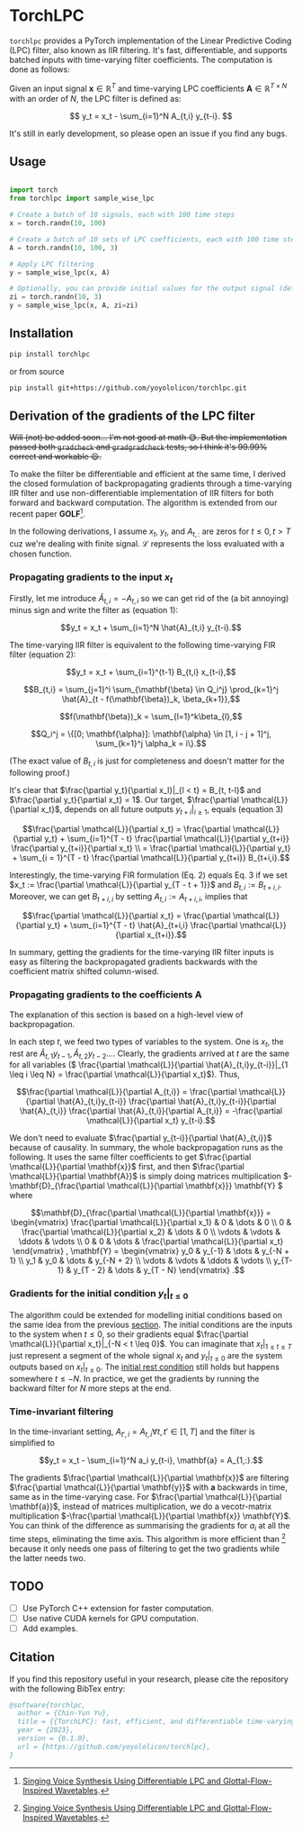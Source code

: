 # TorchLPC

`torchlpc` provides a PyTorch implementation of the Linear Predictive Coding (LPC) filter, also known as IIR filtering.
It's fast, differentiable, and supports batched inputs with time-varying filter coefficients.
The computation is done as follows:

Given an input signal $`\mathbf{x} \in \mathbb{R}^T`$ and time-varying LPC coefficients $`\mathbf{A} \in \mathbb{R}^{T \times N}`$ with an order of $`N`$, the LPC filter is defined as:

$$
y_t = x_t - \sum_{i=1}^N A_{t,i} y_{t-i}.
$$

It's still in early development, so please open an issue if you find any bugs.

## Usage

```python

import torch
from torchlpc import sample_wise_lpc

# Create a batch of 10 signals, each with 100 time steps
x = torch.randn(10, 100)

# Create a batch of 10 sets of LPC coefficients, each with 100 time steps and an order of 3
A = torch.randn(10, 100, 3)

# Apply LPC filtering
y = sample_wise_lpc(x, A)

# Optionally, you can provide initial values for the output signal (default is 0)
zi = torch.randn(10, 3)
y = sample_wise_lpc(x, A, zi=zi)
```


## Installation

```bash
pip install torchlpc
```

or from source

```bash
pip install git+https://github.com/yoyololicon/torchlpc.git
```

## Derivation of the gradients of the LPC filter

~~Will (not) be added soon... I'm not good at math :sweat_smile:.
But the implementation passed both `gradcheck` and `gradgradcheck` tests, so I think it's 99.99% correct and workable :laughing:.~~

To make the filter be differentiable and efficient at the same time, I derived the closed formulation of backpropagating gradients through a time-varying IIR filter and use non-differentiable implementation of IIR filters for both forward and backward computation.
The algorithm is extended from our recent paper **GOLF**[^1].

In the following derivations, I assume $x_t$, $y_t$, and $A_{t, :}$ are zeros for $t \leq 0, t > T$ cuz we're dealing with finite signal.
$\mathcal{L}$ represents the loss evaluated with a chosen function.


### Propagating gradients to the input $`x_t`$

Firstly, let me introduce $`\hat{A}_{t,i}  = -A_{t,i}`$ so we can get rid of the (a bit annoying) minus sign and write the filter as (equation 1):
```math
y_t = x_t + \sum_{i=1}^N \hat{A}_{t,i} y_{t-i}.
```
The time-varying IIR filter is equivalent to the following time-varying FIR filter (equation 2):
```math
y_t = x_t + \sum_{i=1}^{t-1} B_{t,i} x_{t-i},
```

```math
B_{t,i} 
= \sum_{j=1}^i 
\sum_{\mathbf{\beta} \in Q_i^j}
\prod_{k=1}^j \hat{A}_{t - f(\mathbf{\beta})_k, \beta_{k+1}},
```

```math
f(\mathbf{\beta})_k = \sum_{l=1}^k\beta_{l},
```

```math
Q_i^j = \{[0; \mathbf{\alpha}]: \mathbf{\alpha} \in  [1, i - j + 1]^j, \sum_{k=1}^j \alpha_k = i\}.
```

(The exact value of $`B_{t,i}`$ is just for completeness and doesn't matter for the following proof.)

It's clear that $`\frac{\partial y_t}{\partial x_l}|_{l < t} = B_{t, t-l}`$ and $\frac{\partial y_t}{\partial x_t} = 1$.
Our target, $\frac{\partial \mathcal{L}}{\partial x_t}$, depends on all future outputs $y_{t+i}|_{i \geq 1}$, equals (equation 3)
```math
\frac{\partial \mathcal{L}}{\partial x_t} 
= \frac{\partial \mathcal{L}}{\partial y_t}
+ \sum_{i=1}^{T - t} \frac{\partial \mathcal{L}}{\partial y_{t+i}} \frac{\partial y_{t+i}}{\partial x_t} \\
= \frac{\partial \mathcal{L}}{\partial y_t}
+ \sum_{i = 1}^{T - t} \frac{\partial \mathcal{L}}{\partial y_{t+i}} B_{t+i,i}.
```
Interestingly, the time-varying FIR formulation (Eq. 2) equals Eq. 3 if we set $x_t := \frac{\partial \mathcal{L}}{\partial y_{T - t + 1}}$ and $B_{t, i} := B_{t + i, i}$.
Moreover, we can get $B_{t + i, i}$ by setting $`A_{t,i} := A_{t+i,i}`$, implies that 
```math
\frac{\partial \mathcal{L}}{\partial x_t} 
= \frac{\partial \mathcal{L}}{\partial y_t}
+ \sum_{i=1}^{T - t} \hat{A}_{t+i,i} \frac{\partial \mathcal{L}}{\partial x_{t+i}}.
```

In summary, getting the gradients for the time-varying IIR filter inputs is easy as filtering the backpropagated gradients backwards with the coefficient matrix shifted column-wised.

### Propagating gradients to the coefficients $`\mathbf{A}`$

The explanation of this section is based on a high-level view of backpropagation.

In each step $t$, we feed two types of variables to the system.
One is $x_t$, the rest are $`\hat{A}_{t,1}y_{t-1}, \hat{A}_{t,2}y_{t-2} \dots`$.
Clearly, the gradients arrived at $t$ are the same for all variables ($` \frac{\partial \mathcal{L}}{\partial \hat{A}_{t,i}y_{t-i}}|_{1 \leq i \leq N} = \frac{\partial \mathcal{L}}{\partial x_t}`$).
Thus, 

```math
\frac{\partial \mathcal{L}}{\partial A_{t,i}}
= \frac{\partial \mathcal{L}}{\partial \hat{A}_{t,i}y_{t-i}}
\frac{\partial \hat{A}_{t,i}y_{t-i}}{\partial \hat{A}_{t,i}}
\frac{\partial \hat{A}_{t,i}}{\partial A_{t,i}}
= -\frac{\partial \mathcal{L}}{\partial x_t} y_{t-i}.
```

We don't need to evaluate $`\frac{\partial y_{t-i}}{\partial \hat{A}_{t,i}}`$ because of causality.
In summary, the whole backpropagation runs as the following.
It uses the same filter coefficients to get $`\frac{\partial \mathcal{L}}{\partial \mathbf{x}}`$ first, and then $`\frac{\partial \mathcal{L}}{\partial \mathbf{A}}`$ is simply doing matrices multiplication $`-\mathbf{D}_{\frac{\partial \mathcal{L}}{\partial \mathbf{x}}} \mathbf{Y} `$ where

```math
\mathbf{D}_{\frac{\partial \mathcal{L}}{\partial \mathbf{x}}} = 
\begin{vmatrix}
\frac{\partial \mathcal{L}}{\partial x_1} & 0 & \dots & 0 \\
0 & \frac{\partial \mathcal{L}}{\partial x_2} & \dots & 0 \\
\vdots & \vdots & \ddots & \vdots \\
0 & 0 & \dots & \frac{\partial \mathcal{L}}{\partial x_t}
\end{vmatrix}
,
\mathbf{Y} = 
\begin{vmatrix}
y_0 & y_{-1} & \dots & y_{-N + 1} \\
y_1 & y_0 & \dots & y_{-N + 2} \\
\vdots & \vdots & \ddots & \vdots \\
y_{T-1} & y_{T - 2} & \dots & y_{T - N}
\end{vmatrix}
.
```

### Gradients for the initial condition $`y_t|_{t \leq 0}`$

The algorithm could be extended for modelling initial conditions based on the same idea from the previous [section](#propagating-gradients-to-the-coefficients).
The initial conditions are the inputs to the system when $t \leq 0$, so their gradients equal $`\frac{\partial \mathcal{L}}{\partial x_t}|_{-N < t \leq 0}`$. 
You can imaginate that $`x_t|_{1 \leq t \leq T}`$ just represent a segment of the whole signal $x_t$ and $y_t|_{t \leq 0}$ are the system outputs based on $`x_t|_{t \leq 0}`$.
The [initial rest condition](#derivation-of-the-gradients-of-the-lpc-filtering-operation) still holds but happens somewhere $t \leq -N$.
In practice, we get the gradients by running the backward filter for $N$ more steps at the end.

### Time-invariant filtering

In the time-invariant setting, $`A_{t', i} = A_{t, i} \forall t, t' \in [1, T]`$ and the filter is simplified to

```math
y_t = x_t - \sum_{i=1}^N a_i y_{t-i}, \mathbf{a} = A_{1,:}.
```

The gradients $`\frac{\partial \mathcal{L}}{\partial \mathbf{x}}`$ are filtering $`\frac{\partial \mathcal{L}}{\partial \mathbf{y}}`$ with $\mathbf{a}$ backwards in time, same as in the time-varying case.
For $`\frac{\partial \mathcal{L}}{\partial \mathbf{a}}`$, instead of matrices multiplication, we do a vecotr-matrix multiplication $`-\frac{\partial \mathcal{L}}{\partial \mathbf{x}} \mathbf{Y}`$.
You can think of the difference as summarising the gradients for $a_i$ at all the time steps, eliminating the time axis.
This algorithm is more efficient than [^1] because it only needs one pass of filtering to get the two gradients while the latter needs two.

[^1]: [Singing Voice Synthesis Using Differentiable LPC and Glottal-Flow-Inspired Wavetables](https://arxiv.org/abs/2306.17252).

## TODO

- [ ] Use PyTorch C++ extension for faster computation.
- [ ] Use native CUDA kernels for GPU computation.
- [ ] Add examples.

## Citation

If you find this repository useful in your research, please cite the repository with the following BibTex entry:

```bibtex
@software{torchlpc,
  author = {Chin-Yun Yu},
  title = {{TorchLPC}: fast, efficient, and differentiable time-varying {LPC} filtering in {PyTorch}},
  year = {2023},
  version = {0.1.0},
  url = {https://github.com/yoyololicon/torchlpc},
}
```
